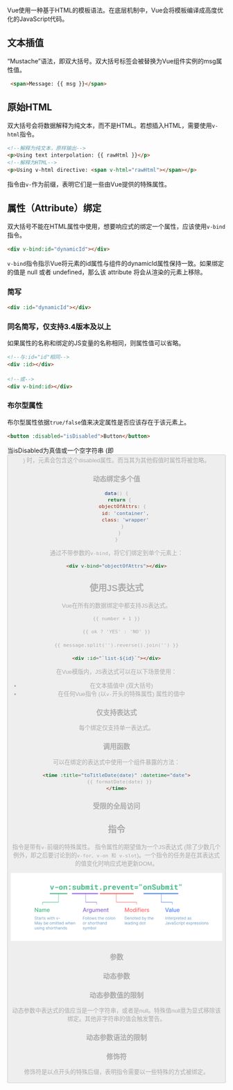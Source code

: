Vue使用一种基于HTML的模板语法。在底层机制中，Vue会将模板编译成高度优化的JavaScript代码。

## 文本插值
“Mustache”语法，即双大括号。双大括号标签会被替换为Vue组件实例的msg属性值。

```html
 <span>Message: {{ msg }}</span>
```

## 原始HTML
双大括号会将数据解释为纯文本，而不是HTML。若想插入HTML，需要使用`v-html`指令。

```html
<!--解释为纯文本，原样输出-->
<p>Using text interpolation: {{ rawHtml }}</p>
<!--解释为HTML-->
<p>Using v-html directive: <span v-html="rawHtml"></span></p>
```

指令由`v-`作为前缀，表明它们是一些由Vue提供的特殊属性。

## 属性（Attribute）绑定
双大括号不能在HTML属性中使用，想要响应式的绑定一个属性，应该使用`v-bind`指令。

```html
<div v-bind:id="dynamicId"></div>
```

`v-bind`指令指示Vue将元素的id属性与组件的dynamicId属性保持一致。如果绑定的值是 null 或者 undefined，那么该 attribute 将会从渲染的元素上移除。

### 简写

```html
<div :id="dynamicId"></div>
```

### 同名简写，仅支持3.4版本及以上
如果属性的名称和绑定的JS变量的名称相同，则属性值可以省略。

```html
<!--与:id="id"相同-->
<div :id></div>

<!--或-->
<div v-bind:id></div>
```

### 布尔型属性
布尔型属性依据`true/false`值来决定属性是否应该存在于该元素上。

```html
<button :disabled="isDisabled">Button</button>
```

当isDisabled为真值或一个空字符串 (即 <button disabled="">) 时，元素会包含这个disabled属性。而当其为其他假值时属性将被忽略。

### 动态绑定多个值

```js
data() {
  return {
    objectOfAttrs: {
      id: 'container',
      class: 'wrapper'
    }
  }
}
```

通过不带参数的`v-bind`，将它们绑定到单个元素上：

```html
<div v-bind="objectOfAttrs"></div>
```

## 使用JS表达式
Vue在所有的数据绑定中都支持JS表达式。

```html
{{ number + 1 }}

{{ ok ? 'YES' : 'NO' }}

{{ message.split('').reverse().join('') }}

<div :id="`list-${id}`"></div>
```

在Vue模版内，JS表达式可以在以下场景使用：
* 在文本插值中 (双大括号)
* 在任何Vue指令 (以`v-`开头的特殊属性) 属性的值中

### 仅支持表达式
每个绑定仅支持单一表达式。

### 调用函数
可以在绑定的表达式中使用一个组件暴露的方法：

```html
<time :title="toTitleDate(date)" :datetime="date">
  {{ formatDate(date) }}
</time>
```

### 受限的全局访问

## 指令
指令是带有`v-`前缀的特殊属性。
指令属性的期望值为一个JS表达式 (除了少数几个例外，即之后要讨论到的`v-for、v-on 和 v-slot`)。一个指令的任务是在其表达式的值变化时响应式地更新DOM。

![指令语法图](assets/指令语法图.png)

### 参数

### 动态参数

### 动态参数值的限制
动态参数中表达式的值应当是一个字符串，或者是null。特殊值null意为显式移除该绑定。其他非字符串的值会触发警告。

### 动态参数语法的限制

### 修饰符
修饰符是以点开头的特殊后缀，表明指令需要以一些特殊的方式被绑定。


